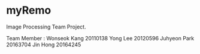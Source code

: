 # myRemo
Image Processing Team Project.



Team Member :
Wonseok Kang 20110138
Yong Lee     20120596
Juhyeon Park 20163704
Jin Hong     20164245
